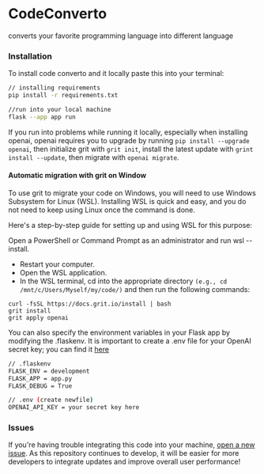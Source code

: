 # CodeConverto
converts your favorite programming language into different language

### Installation

To install code converto and it locally paste this into your terminal:

```bash
// installing requirements
pip install -r requirements.txt

//run into your local machine
flask --app app run
```
If you run into problems while running it locally, especially when installing openai, openai requires you to upgrade by running `pip install --upgrade openai`, then initialize grit with `grit init`, install the latest update with `grint install --update`, then migrate with `openai migrate`.

#### Automatic migration with grit on Window

To use grit to migrate your code on Windows, you will need to use Windows Subsystem for Linux (WSL). Installing WSL is quick and easy, and you do not need to keep using Linux once the command is done.

Here's a step-by-step guide for setting up and using WSL for this purpose:

Open a PowerShell or Command Prompt as an administrator and run wsl --install.
- Restart your computer.
- Open the WSL application.
- In the WSL terminal, cd into the appropriate directory `(e.g., cd /mnt/c/Users/Myself/my/code/)` and then run the following commands:
```
curl -fsSL https://docs.grit.io/install | bash
grit install
grit apply openai
```

You can also specify the environment variables in your Flask app by modifying the .flaskenv. It is important to create a .env file for your OpenAI secret key; you can find it [here](https://help.openai.com/en/articles/4936850-where-do-i-find-my-api-key)

```bash
// .flaskenv
FLASK_ENV = development
FLASK_APP = app.py
FLASK_DEBUG = True

// .env (create newfile)
OPENAI_API_KEY = your secret key here
```

### Issues

If you're having trouble integrating this code into your machine, [open a new issue](https://github.com/kents00/CodeConverto/issues). As this repository continues to develop, it will be easier for more developers to integrate updates and improve overall user performance!
